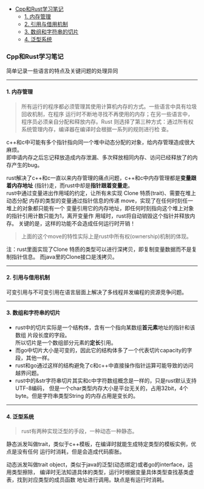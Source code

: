 
<!-- vim-markdown-toc GFM -->

- [Cpp和Rust学习笔记](#cpp和rust学习笔记)
  - [1. 内存管理](#1-内存管理)
  - [2. 引用与借用机制](#2-引用与借用机制)
  - [3. 数组和字符串的切片](#3-数组和字符串的切片)
  - [4. 泛型系统](#4-泛型系统)

<!-- vim-markdown-toc -->


### Cpp和Rust学习笔记

简单记录一些语言的特点及关键问题的处理异同


---

#### 1. 内存管理  
> 所有运行的程序都必须管理其使用计算机内存的方式。一些语言中具有垃圾回收机制，在程序
  运行时不断地寻找不再使用的内存；在另一些语言中，程序员必须亲自分配和释放内存。Rust
  则选择了第三种方式：通过所有权系统管理内存，编译器在编译时会根据一系列的规则进行检
  查。  

c++和c中可能有多个指针指向同一个堆中动态分配的对象，给内存管理造成很大麻烦。  
即申请内存之后忘记释放造成内存泄漏、多次释放相同内存、访问已经释放了的内存产生的bug。

rust解决了c++和c一直以来内存管理的痛点问题，c++和c中内存管理都是**变量跟着内存地址**
(指针)走，而rust中却是**指针跟着变量走**。  
rust中通过变量进出作用域的约定，让所有未实现 Clone 特质(trait)、需要在堆上动态分配
内存的类型的变量通过指针信息的传递 move，实现了在任何时刻任一堆上的对象都只能有一个
变量引用它的内存地址，即任何时刻指向这个堆上对象的指针引用计数只能为1，离开变量作
用域时，rust将自动销毁这个指针并释放内存。
关键的是，这样的功能不会造成任何运行时开销！

> 上面的这个move的特性实际上是rust中所有权(ownership)机制的体现。

注：rust里面实现了Clone 特质的类型可以进行深拷贝，即复制变量数据而不是复制指针信息。
而java里的Clone接口是浅拷贝。

---

#### 2. 引用与借用机制  

可变引用与不可变引用在语言层面上解决了多线程并发编程的资源竞争问题。  

---

#### 3. 数组和字符串的切片  

- rust中的切片实际是一个结构体，含有一个指向某数组**首元素**地址的指针和该数组
  片段长度的字段。  
  所以切片是一个数组部分元素的**定长**引用。  
- 而go中切片大小是可变的，因此它的结构体多了一个代表切片capacity的字段，其他一样。  
- rust和go通过这样的结构避免了c和c++中直接操作指针运算可能导致的访问越界问题。
- rust中的&str字符串切片其实和c中字符数组概念是一样的，只是rust默认支持UTF-8编码，
  但是一个char类型内存大小是平台无关的，占用32bit，4个byte。但是字符串类型String
  的内存占用是变长的。  

---

#### 4. 泛型系统  
> rust有两种实现泛型的手段，一种动态一种静态。  

静态派发叫做trait，类似于c++模板，在编译时就能生成特定类型的模板实例，优点是没有任何
运行时消耗，但是会造成代码膨胀。  

动态派发叫做trait object，类似于java的泛型(动态绑定)或者go的interface，运用类型擦除，
编译时无法知道具体的类型，运行时根据变量具体类型查找基类虚表，找到对应类型的成员函数
地址进行调用。缺点是有运行时消耗。


